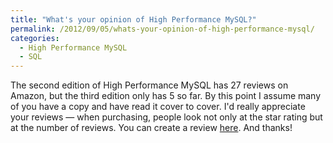 ```yaml
---
title: "What's your opinion of High Performance MySQL?"
permalink: /2012/09/05/whats-your-opinion-of-high-performance-mysql/
categories:
  - High Performance MySQL
  - SQL
---
```

The second edition of High Performance MySQL has 27 reviews on Amazon, but the third edition only has 5 so far. By this point I assume many of you have a copy and have read it cover to cover. I'd really appreciate your reviews &#8212; when purchasing, people look not only at the star rating but at the number of reviews. You can create a review [here][1]. And thanks!

 [1]: http://www.amazon.com/High-Performance-MySQL-Optimization-Replication/product-reviews/1449314287/
